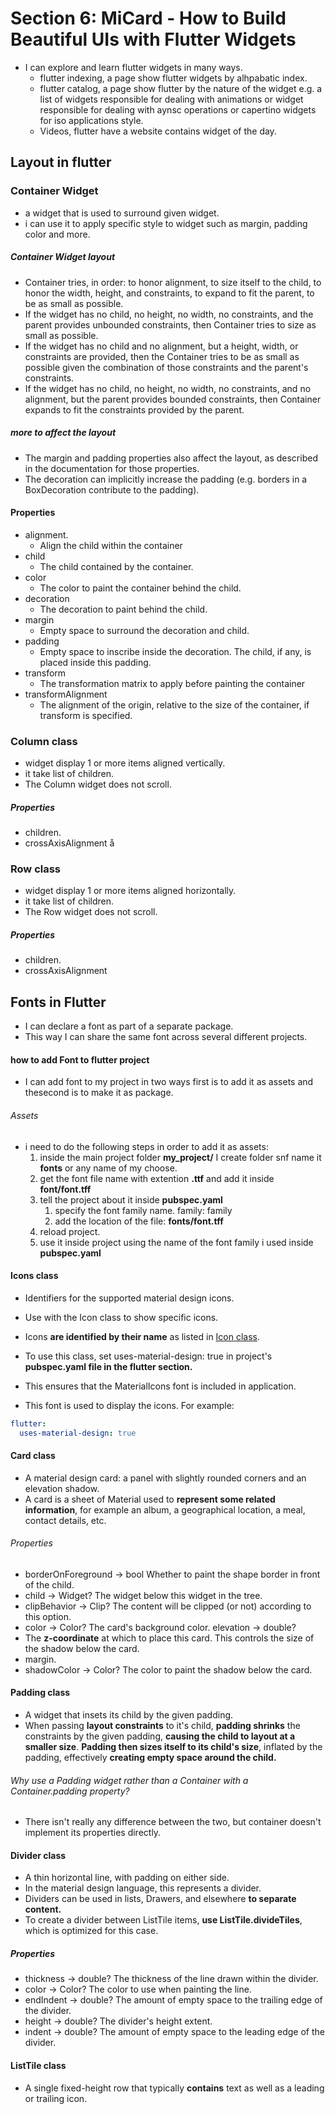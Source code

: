 # Section 6: MiCard - How to Build Beautiful UIs with Flutter Widgets
- I can explore and learn flutter widgets in many ways.
  - flutter indexing, a page show flutter widgets by alhpabatic index.
  - flutter catalog, a page show flutter by the nature of the widget e.g. a list of widgets responsible for dealing with animations or widget responsible for dealing with aynsc operations or capertino widgets for iso applications style.
  - Videos, flutter have a website contains widget of the day.

## Layout in flutter
### Container Widget
- a widget that is used to surround given widget.
- i can use it to apply specific style to widget such as margin, padding color and more.

##### Container Widget layout
-  Container tries, in order: to honor alignment, to size itself to the child, to honor the width, height, and constraints, to expand to fit the parent, to be as small as possible.
-  If the widget has no child, no height, no width, no constraints, and the parent provides unbounded constraints, then Container tries to size as small as possible.
-  If the widget has no child and no alignment, but a height, width, or constraints are provided, then the Container tries to be as small as possible given the combination of those constraints and the parent's constraints.
-  If the widget has no child, no height, no width, no constraints, and no alignment, but the parent provides bounded constraints, then Container expands to fit the constraints provided by the parent.

##### more to affect the layout
- The margin and padding properties also affect the layout, as described in the documentation for those properties. 
- The decoration can implicitly increase the padding (e.g. borders in a BoxDecoration contribute to the padding).

#### Properties
- alignment.
  - Align the child within the container
- child 
  - The child contained by the container.
- color
  - The color to paint the container behind the child.
- decoration 
  - The decoration to paint behind the child.
- margin 
  - Empty space to surround the decoration and child.
- padding
  - Empty space to inscribe inside the decoration. The child, if any, is placed inside this padding.
- transform
  - The transformation matrix to apply before painting the container
- transformAlignment
  - The alignment of the origin, relative to the size of the container, if transform is specified.


### Column class
- widget display 1 or more items aligned vertically.
- it take list of children.
- The Column widget does not scroll.

##### Properties
- children.
- crossAxisAlignment
å
### Row class
- widget display 1 or more items aligned horizontally.
- it take list of children.
- The Row widget does not scroll.

##### Properties
- children.
- crossAxisAlignment


## Fonts in Flutter
- I can declare a font as part of a separate package.
- This way I can share the same font across several different projects.


#### how to add Font to flutter project
- I can add font to my project in two ways first is to add it as assets and thesecond is to make it as package.
###### Assets
- i need to do the following steps in order to add it as assets:
    1. inside the main project folder **my_project/** I create folder snf name it **fonts** or any name of my choose.
    2. get the font file name with extention **.ttf** and add it inside **font/font.tff**
    3. tell the project about it inside **pubspec.yaml**
       1. specify the font family name.   family: family
       2. add the location of the file:  **fonts/font.tff**
    4. reload project.
    5. use it inside project using the name of the font family i used inside **pubspec.yaml**

#### Icons class
- Identifiers for the supported material design icons.

- Use with the Icon class to show specific icons.

- Icons **are identified by their name** as listed in [Icon class](https://api.flutter.dev/flutter/material/Icons-class.html). 

- To use this class, set uses-material-design: true in project's **pubspec.yaml file in the flutter section.**
- This ensures that the MaterialIcons font is included in application.
-  This font is used to display the icons. For example:
```yaml
flutter:
  uses-material-design: true
```

#### Card class
- A material design card: a panel with slightly rounded corners and an elevation shadow.
- A card is a sheet of Material used to **represent some related information**, for example an album, a geographical location, a meal, contact details, etc.

###### Properties
- borderOnForeground → bool
  Whether to paint the shape border in front of the child. 
- child → Widget?
  The widget below this widget in the tree.
- clipBehavior → Clip?
The content will be clipped (or not) according to this option.
- color → Color?
  The card's background color.
  elevation → double?
- The **z-coordinate** at which to place this card. This controls the size of the shadow below the card.
- margin.
- shadowColor → Color?
  The color to paint the shadow below the card.

#### Padding class
- A widget that insets its child by the given padding.
- When passing **layout constraints** to it's child, **padding shrinks** the constraints by the given padding, **causing the child to layout at a smaller size**. **Padding then sizes itself to its child's size**, inflated by the padding, effectively **creating empty space around the child.**

###### Why use a Padding widget rather than a Container with a Container.padding property?
- There isn't really any difference between the two, but container doesn't implement its properties directly.

#### Divider class
- A thin horizontal line, with padding on either side.
- In the material design language, this represents a divider.
- Dividers can be used in lists, Drawers, and elsewhere **to separate content.**
- To create a divider between ListTile items, **use ListTile.divideTiles**, which is optimized for this case.

##### Properties
- thickness → double?
The thickness of the line drawn within the divider.
- color → Color?
The color to use when painting the line.
- endIndent → double?
The amount of empty space to the trailing edge of the divider.
- height → double?
The divider's height extent.
- indent → double?
The amount of empty space to the leading edge of the divider.

#### ListTile class
- A single fixed-height row that typically **contains** text as well as a leading or trailing icon.
